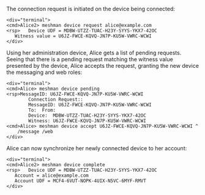 The connection request is initiated on the device being connected:


~~~~
<div="terminal">
<cmd>Alice2> meshman device request alice@example.com
<rsp>   Device UDF = MDBW-UTZZ-TUAC-H23Y-SYYS-YKX7-42OC
   Witness value = U6JZ-FWCE-KQVQ-JN7P-KU5W-VWRC-WCWI
</div>
~~~~

Using her administration device, Alice gets a list of pending requests. Seeing that
there is a pending request matching the witness value presented by the device, Alice
accepts the request, granting the new device the messaging and web roles:


~~~~
<div="terminal">
<cmd>Alice> meshman device pending
<rsp>MessageID: U6JZ-FWCE-KQVQ-JN7P-KU5W-VWRC-WCWI
        Connection Request::
        MessageID: U6JZ-FWCE-KQVQ-JN7P-KU5W-VWRC-WCWI
        To:  From: 
        Device:  MDBW-UTZZ-TUAC-H23Y-SYYS-YKX7-42OC
        Witness: U6JZ-FWCE-KQVQ-JN7P-KU5W-VWRC-WCWI
<cmd>Alice> meshman device accept U6JZ-FWCE-KQVQ-JN7P-KU5W-VWRC-WCWI ^
    /message /web
</div>
~~~~

Alice can now synchronize her newly connected device to her account:


~~~~
<div="terminal">
<cmd>Alice2> meshman device complete
<rsp>   Device UDF = MDBW-UTZZ-TUAC-H23Y-SYYS-YKX7-42OC
   Account = alice@example.com
   Account UDF = MCF4-6VUT-NOPK-4UIX-N5VC-6MYF-RMVT
</div>
~~~~


